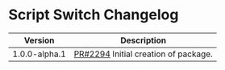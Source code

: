 # Script Switch Changelog

<!-- prettier-ignore -->
| Version | Description |
|---------|-------------|
| 1.0.0-alpha.1 | [PR#2294](https://github.com/bbc/psammead/pull/2294) Initial creation of package. |
